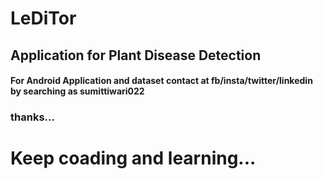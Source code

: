 # LeDiTor
## Application for Plant Disease Detection 

#### For Android Application and dataset contact at fb/insta/twitter/linkedin by searching as sumittiwari022

### thanks...
# Keep coading and learning...
